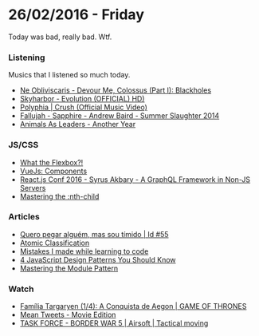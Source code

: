 # 26/02/2016 - Friday

Today was bad, really bad. Wtf.

### Listening

Musics that I listened so much today.

- [Ne Obliviscaris - Devour Me, Colossus (Part I): Blackholes](https://www.youtube.com/watch?v=btXrf3YEyf0)
- [Skyharbor - Evolution (OFFICIAL) HD)](https://www.youtube.com/watch?v=pIL7UsNXmAo)
- [Polyphia | Crush (Official Music Video)](https://www.youtube.com/watch?v=sWqsgEYNii4)
- [Fallujah - Sapphire - Andrew Baird - Summer Slaughter 2014](https://www.youtube.com/watch?v=Gzf4LY0J45s)
- [Animals As Leaders - Another Year](https://www.youtube.com/watch?v=ukAJy_ivSXU)

### JS/CSS

- [What the Flexbox?!](http://flexbox.io/#/)
- [VueJs: Components](http://coligo.io/vuejs-components/)
- [React.js Conf 2016 - Syrus Akbary - A GraphQL Framework in Non-JS Servers](https://www.youtube.com/watch?v=RNoyPSrQyPs)
- [Mastering the :nth-child](http://nthmaster.com/)

### Articles

- [Quero pegar alguém, mas sou tímido | Id #55](http://papodehomem.com.br/quero-pegar-alguem-mas-sou-timido-or-id-55)
- [Atomic Classification](http://trentwalton.com/2016/02/26/atomic-classification/)
- [Mistakes I made while learning to code](https://medium.freecodecamp.com/mistakes-i-made-while-learning-to-code-2a7e3ace092e#.a0dnz1qvb)
- [4 JavaScript Design Patterns You Should Know](https://scotch.io/bar-talk/4-javascript-design-patterns-you-should-know)
- [Mastering the Module Pattern](https://toddmotto.com/mastering-the-module-pattern/)

### Watch

- [Família Targaryen (1/4): A Conquista de Aegon | GAME OF THRONES](https://www.youtube.com/watch?v=m4iJfiBou6I)
- [Mean Tweets - Movie Edition](https://www.youtube.com/watch?v=Xr6uNyo8Qgg)
- [TASK FORCE - BORDER WAR 5 | Airsoft | Tactical moving](https://www.youtube.com/watch?v=NU4_675e6Cs)
